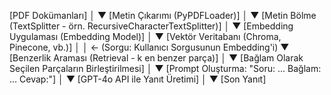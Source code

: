    [PDF Dokümanları]
                   │
                   ▼
         [Metin Çıkarımı (PyPDFLoader)]
                   │
                   ▼
    [Metin Bölme (TextSplitter - örn. RecursiveCharacterTextSplitter)]
                   │
                   ▼
     [Embedding Uygulaması (Embedding Model)]
                   │
                   ▼
[Vektör Veritabanı (Chroma, Pinecone, vb.)]
                   │
                   │  ← (Sorgu: Kullanıcı Sorgusunun Embedding'i)
                   ▼
  [Benzerlik Araması (Retrieval - k en benzer parça)]
                   │
                   ▼
  [Bağlam Olarak Seçilen Parçaların Birleştirilmesi]
                   │
                   ▼
 [Prompt Oluşturma: "Soru: ...  Bağlam: ... Cevap:"]
                   │
                   ▼
         [GPT-4o API ile Yanıt Üretimi]
                   │
                   ▼
              [Son Yanıt]
